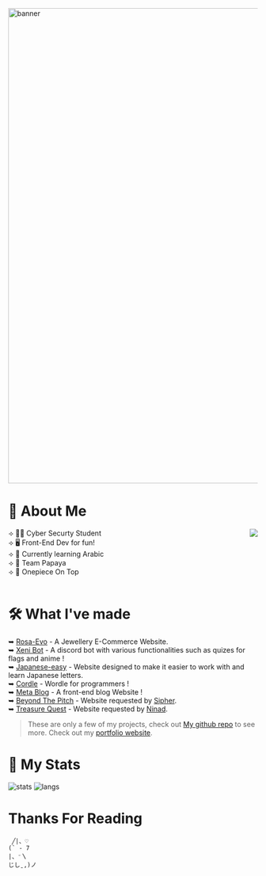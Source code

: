 <img src="https://i.pinimg.com/originals/b1/5b/d5/b15bd596014d9d9310e59b07b85da550.gif" alt="banner" style="width: 100vw;" />

# 🦦 About Me

  <a href="https://discord-cards.onrender.com/api/compact/784141856426033233?about=Silly&banner=https://i.etsystatic.com/40957748/r/il/e4efaa/4810125152/il_fullxfull.4810125152_23ir.jpg">
  <img src="https://discord-cards.onrender.com/api/compact/448833361092280340?about=Evolving&banner=https://wallpapers.com/images/hd/anime-girl-nami-one-piece-kwf95tvuqi2l8dge.jpg&large_image=https://cdn.discordapp.com/attachments/642757845808578591/1085824131083292743/tumblr_0b9a18304b48d3d05ce5d997112f267b_66a82964_400.png&small_image=https://64.media.tumblr.com/c8647850012942ac194747f4503122d0/7c5b81854d22eafe-70/s250x400/126c3f287b432c771f6b83acd5c98ab66ffd06e6.jpg&hex=add8e6" align="right" />
</a>

⟢ 🐱‍💻 Cyber Securty Student <br/>
⟢ 🖥️ Front-End Dev for fun! <br/>
⟢ 🐪 Currently learning Arabic <br/>
⟢ 🧡 Team Papaya <br/>
⟢ 👒 Onepiece On Top <br/><br/>

# 🛠️ What I've made
➥ [Rosa-Evo](https://github.com/ceasonal/rosa.evo) - A Jewellery E-Commerce Website. <br/> 
➥ [Xeni Bot](https://github.com/ceasonal/xeni-Dev) - A discord bot with various functionalities such as quizes for flags and anime ! <br/>
➥ [Japanese-easy](https://github.com/ceasonal/learn-japanese) - Website designed to make it easier to work with and learn Japanese letters. <br/>
➥ [Cordle](https://github.com/crizmo/Cordle) - Wordle for programmers ! <br/>
➥ [Meta Blog](https://github.com/ceasonal/blogs) - A front-end blog Website ! <br/>
➥ [Beyond The Pitch](https://github.com/ceasonal/ValuePredictor) - Website requested by [Sipher](https://github.com/Sipher2003/Beyond-The-Pitch).  <br/>
➥ [Treasure Quest](https://github.com/ceasonal/treasure-quest-web) - Website requested by [Ninad](https://github.com/NinadKarkhanis/TreasureQuest). <br/>

> These are only a few of my projects, check out [My github repo](https://github.com/ceasonal?tab=repositories) to see more.
> Check out my [portfolio website](ceasonal.vercel.app).

# 🎯 My Stats

![stats](https://github-readme-stats-git-masterrstaa-rickstaa.vercel.app/api?username=ceasonal&theme=github_dark&show_icons=true&count_private=true&include_all_commits=true)
![langs](https://github-readme-stats-git-masterrstaa-rickstaa.vercel.app/api/top-langs/?username=ceasonal&layout=compact&hide=html&theme=github_dark&langs_count=8)

# Thanks For Reading

```
 ╱|、♡
(` - 7
|、⁻〵
じしˍ,)ノ
```

